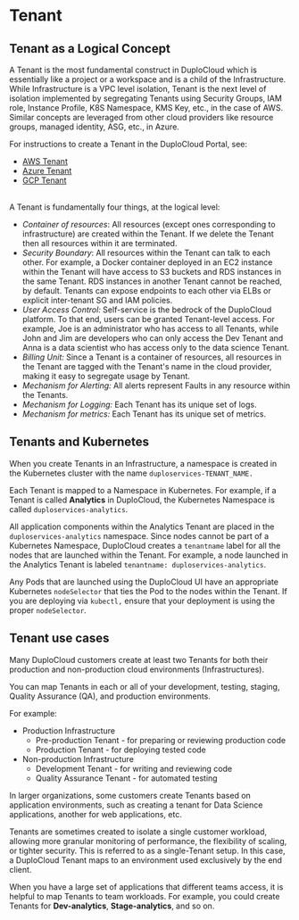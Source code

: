 # Tenant

## Tenant as a Logical Concept

A Tenant is the most fundamental construct in DuploCloud which is essentially like a project or a workspace and is a child of the Infrastructure. While Infrastructure is a VPC level isolation, Tenant is the next level of isolation implemented by segregating Tenants using Security Groups, IAM role, Instance Profile, K8S Namespace, KMS Key, etc., in the case of AWS. Similar concepts are leveraged from other cloud providers like resource groups, managed identity, ASG, etc., in Azure.

For instructions to create a Tenant in the DuploCloud Portal, see:

* [AWS Tenant](../../../overview/use-cases/tenant-environment/)
* [Azure Tenant](../../../overview-2/use-cases/tenant-environment/)
* [GCP Tenant](../../../overview-1/use-cases/tenant-environment/)

\
A Tenant is fundamentally four things, at the logical level:

* _Container of resources_: All resources (except ones corresponding to infrastructure) are created within the Tenant. If we delete the Tenant then all resources within it are terminated.
* _Security Boundary_: All resources within the Tenant can talk to each other. For example, a Docker container deployed in an EC2 instance within the Tenant will have access to S3 buckets and RDS instances in the same Tenant. RDS instances in another Tenant cannot be reached, by default. Tenants can expose endpoints to each other via ELBs or explicit inter-tenant SG and IAM policies.
* _User Access Control:_ Self-service is the bedrock of the DuploCloud platform. To that end, users can be granted Tenant-level access. For example, Joe is an administrator who has access to all Tenants, while John and Jim are developers who can only access the Dev Tenant and Anna is a data scientist who has access only to the data science Tenant.
* _Billing Unit:_ Since a Tenant is a container of resources, all resources in the Tenant are tagged with the Tenant's name in the cloud provider, making it easy to segregate usage by Tenant.
* _Mechanism for Alerting:_ All alerts represent Faults in any resource within the Tenants.
* _Mechanism for Logging:_ Each Tenant has its unique set of logs.
* _Mechanism for metrics:_ Each Tenant has its unique set of metrics.

## Tenants and Kubernetes&#x20;

When you create Tenants in an Infrastructure, a namespace is created in the Kubernetes cluster with the name `duploservices-TENANT_NAME.`

Each Tenant is mapped to a Namespace in Kubernetes. For example, if a Tenant is called **Analytics** in DuploCloud, the Kubernetes Namespace is called `duploservices-analytics`.&#x20;

All application components within the Analytics Tenant are placed in the `duploservices-analytics` namespace. Since nodes cannot be part of a Kubernetes Namespace, DuploCloud creates a `tenantname` label for all the nodes that are launched within the Tenant. For example, a node launched in the Analytics Tenant is labeled `tenantname: duploservices-analytics`.&#x20;

Any Pods that are launched using the DuploCloud UI have an appropriate Kubernetes `nodeSelector` that ties the Pod to the nodes within the Tenant. If you are deploying via `kubectl,` ensure that your deployment is using the proper `nodeSelector`.

## Tenant use cases

Many DuploCloud customers create at least two Tenants for both their production and non-production cloud environments (Infrastructures).&#x20;

You can map Tenants in each or all of your development, testing, staging, Quality Assurance (QA), and production environments.&#x20;

For example:

* Production Infrastructure &#x20;
  * Pre-production Tenant - for preparing or reviewing production code
  * Production Tenant - for deploying tested code&#x20;
* Non-production Infrastructure
  * Development Tenant - for writing and reviewing code
  * Quality Assurance Tenant - for automated testing

In larger organizations, some customers create Tenants based on application environments, such as creating a tenant for Data Science applications, another for web applications, etc.&#x20;

Tenants are sometimes created to isolate a single customer workload, allowing more granular monitoring of performance, the flexibility of scaling, or tighter security. This is referred to as a single-Tenant setup. In this case, a DuploCloud Tenant maps to an environment used exclusively by the end client. &#x20;

When you have a large set of applications that different teams access, it is helpful to map Tenants to team workloads. For example, you could create Tenants for **Dev-analytics**, **Stage-analytics**, and so on.

